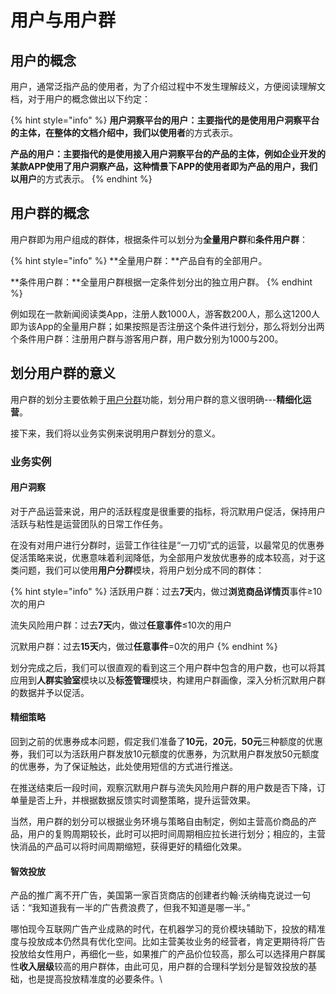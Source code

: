 # 用户与用户群

## 用户的概念

用户，通常泛指产品的使用者，为了介绍过程中不发生理解歧义，方便阅读理解文档，对于用户的概念做出以下约定：

{% hint style="info" %}
**用户洞察平台的用户：**主要指代的是使用用户洞察平台的主体，在整体的文档介绍中，我们以**使用者**的方式表示。

**产品的用户：**主要指代的是使用接入用户洞察平台的产品的主体，例如企业开发的某款APP使用了用户洞察产品，这种情景下APP的使用者即为产品的用户，我们以**用户**的方式表示。
{% endhint %}

## 用户群的概念

用户群即为用户组成的群体，根据条件可以划分为**全量用户群**和**条件用户群**：

{% hint style="info" %}
**全量用户群：**产品自有的全部用户。

**条件用户群：**全量用户群根据一定条件划分出的独立用户群。
{% endhint %}

例如现在一款新闻阅读类App，注册人数1000人，游客数200人，那么这1200人即为该App的全量用户群；如果按照是否注册这个条件进行划分，那么将划分出两个条件用户群：注册用户群与游客用户群，用户数分别为1000与200。

## 划分用户群的意义

用户群的划分主要依赖于[用户分群](../userinsight/usergroup.md)功能，划分用户群的意义很明确---**精细化运营**。

接下来，我们将以业务实例来说明用户群划分的意义。

### 业务实例

#### 用户洞察

对于产品运营来说，用户的活跃程度是很重要的指标，将沉默用户促活，保持用户活跃与粘性是运营团队的日常工作任务。

在没有对用户进行分群时，运营工作往往是“一刀切”式的运营，以最常见的优惠券促活策略来说，优惠意味着利润降低，为全部用户发放优惠券的成本较高，对于这类问题，我们可以使用**用户分群**模块，将用户划分成不同的群体：

{% hint style="info" %}
活跃用户群：过去**7天**内，做过**浏览商品详情页**事件≥10次的用户

流失风险用户群：过去**7天**内，做过**任意事件**≤10次的用户

沉默用户群：过去**15天**内，做过**任意事件**=0次的用户
{% endhint %}

划分完成之后，我们可以很直观的看到这三个用户群中包含的用户数，也可以将其应用到**人群实验室**模块以及**标签管理**模块，构建用户群画像，深入分析沉默用户群的数据并予以促活。

#### 精细策略

回到之前的优惠券成本问题，假定我们准备了**10元**，**20元**，**50元**三种额度的优惠券，我们可以为活跃用户群发放10元额度的优惠券，为沉默用户群发放50元额度的优惠券，为了保证触达，此处使用短信的方式进行推送。

在推送结束后一段时间，观察沉默用户群与流失风险用户群的用户数是否下降，订单量是否上升，并根据数据反馈实时调整策略，提升运营效果。

当然，用户群的划分可以根据业务环境与策略自由制定，例如主营高价商品的产品，用户的复购周期较长，此时可以把时间周期相应拉长进行划分；相应的，主营快消品的产品可以将时间周期缩短，获得更好的精细化效果。

#### 智效投放

产品的推广离不开广告，美国第一家百货商店的创建者约翰·沃纳梅克说过一句话：“我知道我有一半的广告费浪费了，但我不知道是哪一半。”

哪怕现今互联网广告产业成熟的时代，在机器学习的竞价模块辅助下，投放的精准度与投放成本仍然具有优化空间。比如主营美妆业务的经营者，肯定更期待将广告投放给女性用户，再细化一些，如果推广的产品价位较高，那么可以选择用户群属性**收入层级**较高的用户群体，由此可见，用户群的合理科学划分是智效投放的基础，也是提高投放精准度的必要条件。\
